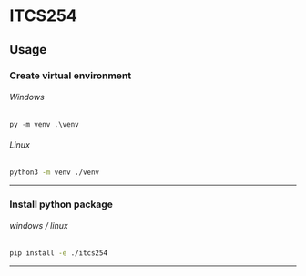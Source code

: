 # ITCS254

## Usage

### Create virtual environment

###### Windows

```powershell
py -m venv .\venv
```

###### Linux

```bash
python3 -m venv ./venv
```

---

### Install python package

###### windows / linux

```bash
pip install -e ./itcs254
```

---
